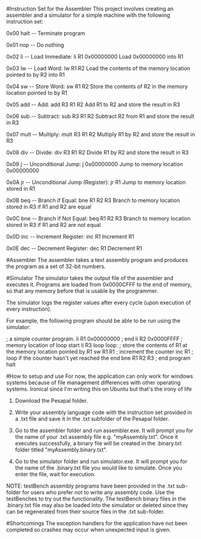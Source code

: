 #Instruction Set for the Assembler
This project involves creating an assembler and a simulator for a simple machine with the following instruction set:


0x00   halt -- Terminate program

0x01   nop  -- Do nothing

0x02   li   -- Load Immediate: li R1 0x00000000
               Load 0x00000000 into R1

0x03   lw   -- Load Word: lw R1 R2
               Load the contents of the memory location
               pointed to by R2 into R1

0x04   sw   -- Store Word: sw R1 R2
               Store the contents of R2 in the memory
               location pointed to by R1

0x05   add  -- Add: add R3 R1 R2
               Add R1 to R2 and store the result in R3

0x06   sub  -- Subtract: sub R3 R1 R2
               Subtract R2 from R1 and store the result in R3

0x07   mult -- Multiply: mult R3 R1 R2
               Multiply R1 by R2 and store the result in R3

0x08   div  -- Divide: div R3 R1 R2
               Divide R1 by R2 and store the result in R3

0x09   j    -- Unconditional Jump: j 0x00000000
               Jump to memory location 0x00000000

0x0A   jr   -- Unconditional Jump (Register): jr R1
               Jump to memory location stored in R1

0x0B   beq  -- Branch if Equal: bne R1 R2 R3
               Branch to memory location stored in R3
               if R1 and R2 are equal

0x0C   bne  -- Branch if Not Equal: beq R1 R2 R3
               Branch to memory location stored in R3
               if R1 and R2 are not equal

0x0D   inc  -- Increment Register: inc R1
               Increment R1

0x0E   dec  -- Decrement Register: dec R1
               Decrement R1


#Assembler
The assembler takes a text assembly program and produces the program as a set of 32-bit numbers.


#Simulator
The simulator takes the output file of the assembler and executes it. Programs are loaded from 0x0000CFFF to the end of memory, so that any memory before that is usable by the programmer.

The simulator logs the register values after every cycle (upon execution of every instruction).

For example, the following program should be able to be run using the simulator:

; a simple counter program.
li R1 0x00000000
; end
li R2 0x0000FFFF
; memory location of loop start
li R3 loop
loop:
  ; store the contents of R1 at the memory location pointed by R1
  sw R1 R1
  ; increment the counter
  inc R1
  ; loop if the counter hasn't yet reached the end
  bne R1 R2 R3
  ; end program
  halt


#How to setup and use
For now, the application can only work for windows systems because of file management differences with other operating systems. Ironical since I'm writing this on Ubuntu but that's the irony of life

1. Download the Pesapal folder. 

2. Write your assembly language code with the instruction set provided in a .txt file and save it in the .txt subfolder of the Pesapal folder. 

3. Go to the assembler folder and run assembler.exe. It will prompt you for the name of your .txt assembly file e.g. "myAssembly.txt". Once it executes      successfully, a binary file will be created in the .binary.txt folder titled "myAssembly.binary.txt". 

4. Go to the simulator folder and run simulator.exe. It will prompt you for the name of the .binary.txt file you would like to simulate. Once you enter the file, wait for execution.


NOTE: testBench assembly programs have been provided in the .txt sub-folder for users who prefer not to write any assembly code. Use the testBenches to try out the functionality. The testBench binary files in the .binary.txt file may also be loaded into the simulator or deleted since they can be regenerated from their source files in the .txt sub-folder.


#Shortcomings
The exception handlers for the application have not been completed so crashes may occur when unexpected input is given.  